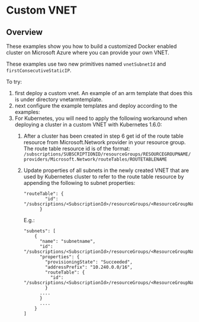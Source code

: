 # Custom VNET

## Overview

These examples show you how to build a customized Docker enabled cluster on Microsoft Azure where you can provide your own VNET.

These examples use two new primitives named `vnetSubnetId` and `firstConsecutiveStaticIP`.

To try: 

1. first deploy a custom vnet.  An example of an arm template that does this is under directory vnetarmtemplate.
2. next configure the example templates and deploy according to the examples:
3. For Kubernetes, you will need to apply the following workaround when deploying a cluster in a custom VNET with
   Kubernetes 1.6.0:
    1. After a cluster has been created in step 6 get id of the route table resource from Microsoft.Network provider in your resource group. 
       The route table resource id is of the format:
       `/subscriptions/SUBSCRIPTIONID/resourceGroups/RESOURCEGROUPNAME/providers/Microsoft.Network/routeTables/ROUTETABLENAME`
    2. Update properties of all subnets in the newly created VNET that are used by Kubernetes cluster to refer to the route table resource by appending the following to subnet properties:
        ```shell
        "routeTable": {
                "id": "/subscriptions/<SubscriptionId>/resourceGroups/<ResourceGroupName>/providers/Microsoft.Network/routeTables/<RouteTableResourceName>"
              }
        ```

        E.g.:
        ```shell
        "subnets": [
            {
              "name": "subnetname",
              "id": "/subscriptions/<SubscriptionId>/resourceGroups/<ResourceGroupName>/providers/Microsoft.Network/virtualNetworks/<VirtualNetworkName>/subnets/<SubnetName>",
              "properties": {
                "provisioningState": "Succeeded",
                "addressPrefix": "10.240.0.0/16",
                "routeTable": {
                  "id": "/subscriptions/<SubscriptionId>/resourceGroups/<ResourceGroupName>/providers/Microsoft.Network/routeTables/<RouteTableResourceName>"
                }
              ....
              }
              ....
            }
        ]
        ```